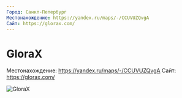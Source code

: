 ```yaml
---
Город: Санкт-Петербург
Местонахождение: https://yandex.ru/maps/-/CCUVUZQvgA
Сайт: https://glorax.com/
---
```


# GloraX

Местонахождение: https://yandex.ru/maps/-/CCUVUZQvgA
Сайт: https://glorax.com/

![GloraX](glora2.png)